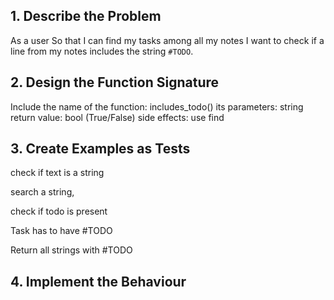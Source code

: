 
## 1. Describe the Problem

As a user
So that I can find my tasks among all my notes
I want to check if a line from my notes includes the string `#TODO`.


## 2. Design the Function Signature

Include the name of the function: includes_todo()
its parameters: string
return value: bool (True/False)
side effects: use find



## 3. Create Examples as Tests

check if text is a string

search a string, 

check if todo is present

Task has to have #TODO

Return all strings with #TODO




## 4. Implement the Behaviour


